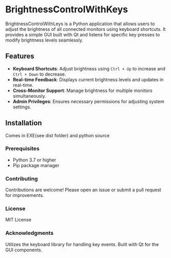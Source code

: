 # BrightnessControlWithKeys


BrightnessControlWithLeys is a Python application that allows users to adjust the brightness of all connected monitors using keyboard shortcuts. It provides a simple GUI built with Qt and listens for specific key presses to modify brightness levels seamlessly.

## Features

- **Keyboard Shortcuts**: Adjust brightness using `Ctrl + Up` to increase and `Ctrl + Down` to decrease.
- **Real-time Feedback**: Displays current brightness levels and updates in real-time.
- **Cross-Monitor Support**: Manage brightness for multiple monitors simultaneously.
- **Admin Privileges**: Ensures necessary permissions for adjusting system settings.

## Installation
Comes in EXE(see dist folder) and python source 

### Prerequisites

- Python 3.7 or higher
- Pip package manager

### Contributing
Contributions are welcome! Please open an issue or submit a pull request for improvements.

### License
MIT License

### Acknowledgments
Utilizes the keyboard library for handling key events.
Built with Qt for the GUI components.